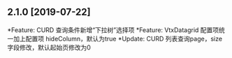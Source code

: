 ## 2.1.0 [2019-07-22]

*Feature: CURD 查询条件新增“下拉树”选择项
*Feature: VtxDatagrid 配置项统一加上配置项 hideColumn，默认为true
*Update: CURD 列表查询page，size字段修改，默认起始页修改为0
